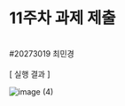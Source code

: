 # 11주차 과제 제출
<br>
#20273019 최민경
<br>
<br>
[ 실행 결과 ]
<br>

![image (4)](https://user-images.githubusercontent.com/80881753/141489534-fc6fb4c0-75dc-4d2b-a132-c44853c68780.png)
